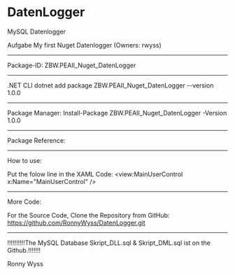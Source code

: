 # DatenLogger
MySQL Datenlogger


Aufgabe My first Nuget Datenlogger (Owners: rwyss)

***************************************************************

Package-ID: ZBW.PEAII_Nuget_DatenLogger

***************************************************************

.NET CLI
dotnet add package ZBW.PEAII_Nuget_DatenLogger --version 1.0.0

***************************************************************

Package Manager:
Install-Package ZBW.PEAII_Nuget_DatenLogger -Version 1.0.0

***************************************************************
Package Reference:
<PackageReference Include="ZBW.PEAII_Nuget_DatenLogger" Version="1.0.0" />

***************************************************************

How to use:

Put the folow line in the XAML Code:
<view:MainUserControl x:Name="MainUserControl" />
***************************************************************

More Code:

For the Source Code, Clone the Repository from GitHub:
https://github.com/RonnyWyss/DatenLogger.git

***************************************************************

!!!!!!!!!!The MySQL Database Skript_DLL.sql & Skript_DML.sql ist on the Github.!!!!!!!


Ronny Wyss
